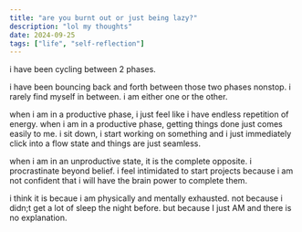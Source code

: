```yaml
---
title: "are you burnt out or just being lazy?"
description: "lol my thoughts"
date: 2024-09-25
tags: ["life", "self-reflection"]
---
```


i have been cycling between 2 phases.

i have been bouncing back and forth between those two phases nonstop. i rarely find myself in between. i am either one or the other.

when i am in a productive phase, i just feel like i have endless repetition of energy.
when i am in a productive phase, getting things done just comes easily to me. i sit down, i start working on something and i just immediately click into a flow state and things are just seamless.

when i am in an unproductive state, it is the complete opposite. i procrastinate beyond belief. i feel intimidated to start projects because i am not confident that i will have the brain power to complete them.

i think it is becaue i am physically and mentally exhausted. not because i didn;t get a lot of sleep the night before. but because I just AM and there is no explanation. 

